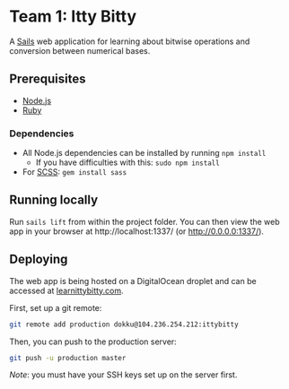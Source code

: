 # Team 1: Itty Bitty

A [Sails](http://sailsjs.org) web application for learning about bitwise operations and conversion between numerical bases.

## Prerequisites
- [Node.js](http://nodejs.org/)
- [Ruby](https://www.ruby-lang.org/en/)

### Dependencies
- All Node.js dependencies can be installed by running `npm install`
  - If you have difficulties with this: `sudo npm install`
- For [SCSS](http://sass-lang.com/): `gem install sass`


## Running locally
Run `sails lift` from within the project folder. You can then view the web app in your browser at http://localhost:1337/ (or http://0.0.0.0:1337/).


## Deploying
The web app is being hosted on a DigitalOcean droplet and can be accessed at [learnittybitty.com](http://learnittybitty.com).

First, set up a git remote:

```bash
git remote add production dokku@104.236.254.212:ittybitty
```

Then, you can push to the production server:

```bash
git push -u production master
```

*Note*: you must have your SSH keys set up on the server first.
